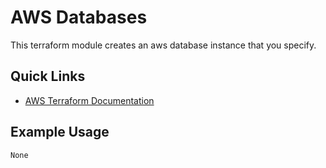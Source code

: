 # AWS Databases

This terraform module creates an aws database instance that you specify.

## Quick Links
 * [AWS Terraform Documentation](https://registry.terraform.io/providers/hashicorp/aws/latest/docs)

## Example Usage
```
None
